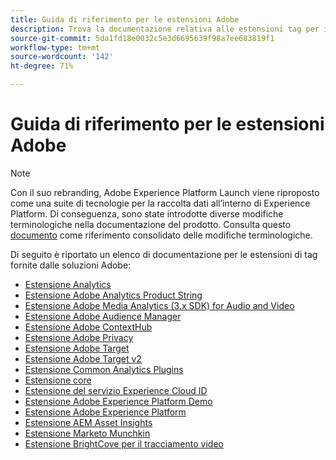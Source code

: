 ```yaml
---
title: Guida di riferimento per le estensioni Adobe
description: Trova la documentazione relativa alle estensioni tag per i prodotti Adobe in Adobe Experience Platform.
source-git-commit: 5da1fd18e0032c5e3d6695639f98a7ee683819f1
workflow-type: tm+mt
source-wordcount: '142'
ht-degree: 71%

---
```


# Guida di riferimento per le estensioni Adobe

>[!NOTE]
>
>Con il suo rebranding, Adobe Experience Platform Launch viene riproposto come una suite di tecnologie per la raccolta dati all’interno di Experience Platform. Di conseguenza, sono state introdotte diverse modifiche terminologiche nella documentazione del prodotto. Consulta questo [documento](../../term-updates.md) come riferimento consolidato delle modifiche terminologiche.

Di seguito è riportato un elenco di documentazione per le estensioni di tag fornite dalle soluzioni Adobe:

* [Estensione Analytics](analytics/overview.md)
* [Estensione Adobe Analytics Product String](product-string/overview.md)
* [Estensione Adobe Media Analytics (3.x SDK) for Audio and Video](media-analytics-3x/overview.md)
* [Estensione Adobe Audience Manager](./audience-manager/overview.md)
* [Estensione Adobe ContextHub](./contexthub/overview.md)
* [Estensione Adobe Privacy](./privacy/overview.md)
* [Estensione Adobe Target](target/overview.md)
* [Estensione Adobe Target v2](target-v2/overview.md)
* [Estensione Common Analytics Plugins](plugins/overview.md)
* [Estensione core](core/overview.md)
* [Estensione del servizio Experience Cloud ID](id-service/overview.md)
* [Estensione Adobe Experience Platform Demo](./platform-demo/overview.md)
* [Estensione Adobe Experience Platform](sdk/overview.md)
* [Estensione AEM Asset Insights](asset-insights/overview.md)
* [Estensione Marketo Munchkin](marketo/overview.md)
* [Estensione BrightCove per il tracciamento video](brightcove/overview.md)

<!--  previously empty parent topic. -->
